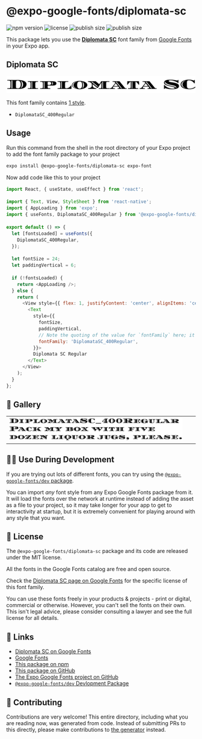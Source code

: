 # @expo-google-fonts/diplomata-sc

![npm version](https://flat.badgen.net/npm/v/@expo-google-fonts/diplomata-sc)
![license](https://flat.badgen.net/github/license/expo/google-fonts)
![publish size](https://flat.badgen.net/packagephobia/install/@expo-google-fonts/diplomata-sc)
![publish size](https://flat.badgen.net/packagephobia/publish/@expo-google-fonts/diplomata-sc)

This package lets you use the [**Diplomata SC**](https://fonts.google.com/specimen/Diplomata+SC) font family from [Google Fonts](https://fonts.google.com/) in your Expo app.

## Diplomata SC

![Diplomata SC](./font-family.png)

This font family contains [1 style](#-gallery).

- `DiplomataSC_400Regular`

## Usage

Run this command from the shell in the root directory of your Expo project to add the font family package to your project
```sh
expo install @expo-google-fonts/diplomata-sc expo-font
```

Now add code like this to your project
```js
import React, { useState, useEffect } from 'react';

import { Text, View, StyleSheet } from 'react-native';
import { AppLoading } from 'expo';
import { useFonts, DiplomataSC_400Regular } from '@expo-google-fonts/diplomata-sc';

export default () => {
  let [fontsLoaded] = useFonts({
    DiplomataSC_400Regular,
  });

  let fontSize = 24;
  let paddingVertical = 6;

  if (!fontsLoaded) {
    return <AppLoading />;
  } else {
    return (
      <View style={{ flex: 1, justifyContent: 'center', alignItems: 'center' }}>
        <Text
          style={{
            fontSize,
            paddingVertical,
            // Note the quoting of the value for `fontFamily` here; it expects a string!
            fontFamily: 'DiplomataSC_400Regular',
          }}>
          Diplomata SC Regular
        </Text>
      </View>
    );
  }
};

```

## 🔡 Gallery


||||
|-|-|-|
|![DiplomataSC_400Regular](./DiplomataSC_400Regular.ttf.png)||||


## 👩‍💻 Use During Development

If you are trying out lots of different fonts, you can try using the [`@expo-google-fonts/dev` package](https://github.com/expo/google-fonts/tree/master/font-packages/dev#readme).

You can import *any* font style from any Expo Google Fonts package from it. It will load the fonts
over the network at runtime instead of adding the asset as a file to your project, so it may take longer
for your app to get to interactivity at startup, but it is extremely convenient
for playing around with any style that you want.

## 📖 License

The `@expo-google-fonts/diplomata-sc` package and its code are released under the MIT license.

All the fonts in the Google Fonts catalog are free and open source.

Check the [Diplomata SC page on Google Fonts](https://fonts.google.com/specimen/Diplomata+SC) for the specific license of this font family.

You can use these fonts freely in your products & projects - print or digital, commercial or otherwise. However, you can't sell the fonts on their own. This isn't legal advice, please consider consulting a lawyer and see the full license for all details.

## 🔗 Links

- [Diplomata SC on Google Fonts](https://fonts.google.com/specimen/Diplomata+SC)
- [Google Fonts](https://fonts.google.com/)
- [This package on npm](https://www.npmjs.com/package/@expo-google-fonts/diplomata-sc)
- [This package on GitHub](https://github.com/expo/google-fonts/tree/master/font-packages/diplomata-sc)
- [The Expo Google Fonts project on GitHub](https://github.com/expo/google-fonts)
- [`@expo-google-fonts/dev` Devlopment Package](https://github.com/expo/google-fonts/tree/master/font-packages/dev)

## 🤝 Contributing

Contributions are very welcome! This entire directory, including what you are reading now, was generated from code. Instead of submitting PRs to this directly, please make contributions to [the generator](https://github.com/expo/google-fonts/tree/master/packages/generator) instead.
